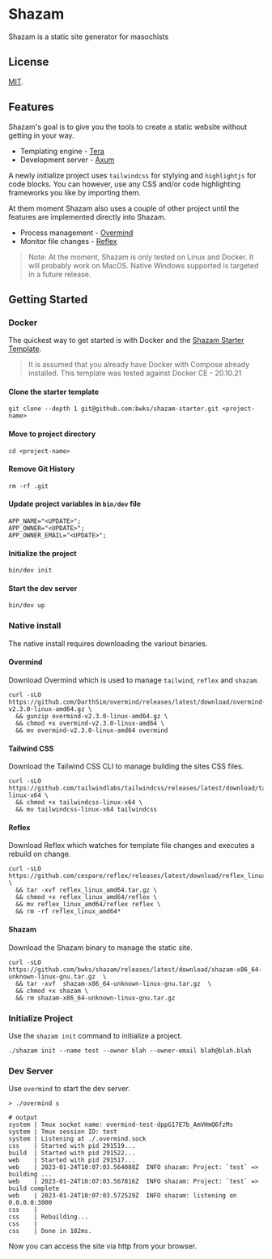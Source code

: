 # Shazam
Shazam is a static site generator for masochists

## License
[MIT](LICENSE).

## Features
Shazam's goal is to give you the tools to create a static website without getting in your way.

* Templating engine - [Tera](https://github.com/Keats/tera)
* Development server - [Axum](https://github.com/tokio-rs/axum)

A newly initialize project uses `tailwindcss` for stylying and `highlightjs` for code blocks.
You can however, use any CSS and/or code highlighting frameworks you like by importing them.

At them moment Shazam also uses a couple of other project until the features are implemented 
directly into Shazam.

* Process management - [Overmind](https://github.com/DarthSim/overmind)
* Monitor file changes - [Reflex](https://github.com/cespare/reflex)

> Note: At the moment, Shazam is only tested on Linux and Docker.
> It will probably work on MacOS.
> Native Windows supported is targeted in a future release.

## Getting Started

### Docker
The quickest way to get started is with Docker and the [Shazam Starter Template](https://github.com/bwks/shazam-starter). 


> It is assumed that you already have Docker with Compose already installed.
> This template was tested against Docker CE - 20.10.21

#### Clone the starter template
```
git clone --depth 1 git@github.com:bwks/shazam-starter.git <project-name>
```

#### Move to project directory
```
cd <project-name>
```

#### Remove Git History
```
rm -rf .git
```

#### Update project variables in `bin/dev` file
```
APP_NAME="<UPDATE>";
APP_OWNER="<UPDATE>";
APP_OWNER_EMAIL="<UPDATE>";
```

#### Initialize the project
```
bin/dev init
```

#### Start the dev server
```
bin/dev up
```

### Native install
The native install requires downloading the variout binaries.

#### Overmind
Download Overmind which is used to manage `tailwind`, `reflex` and `shazam`.

```
curl -sLO https://github.com/DarthSim/overmind/releases/latest/download/overmind-v2.3.0-linux-amd64.gz \
  && gunzip overmind-v2.3.0-linux-amd64.gz \
  && chmod +x overmind-v2.3.0-linux-amd64 \
  && mv overmind-v2.3.0-linux-amd64 overmind
```

#### Tailwind CSS
Download the Tailwind CSS CLI to manage building the sites CSS files.

```
curl -sLO https://github.com/tailwindlabs/tailwindcss/releases/latest/download/tailwindcss-linux-x64 \
  && chmod +x tailwindcss-linux-x64 \
  && mv tailwindcss-linux-x64 tailwindcss
```

#### Reflex
Download Reflex which watches for template file changes and executes a rebuild on change.

```
curl -sLO https://github.com/cespare/reflex/releases/latest/download/reflex_linux_amd64.tar.gz \
  && tar -xvf reflex_linux_amd64.tar.gz \
  && chmod +x reflex_linux_amd64/reflex \
  && mv reflex_linux_amd64/reflex reflex \ 
  && rm -rf reflex_linux_amd64*
```

#### Shazam
Download the Shazam binary to manage the static site.

```
curl -sLO https://github.com/bwks/shazam/releases/latest/download/shazam-x86_64-unknown-linux-gnu.tar.gz  \
  && tar -xvf  shazam-x86_64-unknown-linux-gnu.tar.gz  \
  && chmod +x shazam \
  && rm shazam-x86_64-unknown-linux-gnu.tar.gz
```

### Initialize Project
Use the `shazam init` command to initialize a project.

```
./shazam init --name test --owner blah --owner-email blah@blah.blah
```

### Dev Server
Use `overmind` to start the dev server.
```
> ./overmind s

# output
system | Tmux socket name: overmind-test-dppG17E7b_AmVHmQ6fzMs
system | Tmux session ID: test
system | Listening at ./.overmind.sock
css    | Started with pid 291519...
build  | Started with pid 291522...
web    | Started with pid 291517...
web    | 2023-01-24T10:07:03.564088Z  INFO shazam: Project: `test` => building ...
web    | 2023-01-24T10:07:03.567816Z  INFO shazam: Project: `test` => build complete
web    | 2023-01-24T10:07:03.572529Z  INFO shazam: listening on 0.0.0.0:3000
css    |
css    | Rebuilding...
css    |
css    | Done in 182ms.
```

Now you can access the site via http from your browser.
